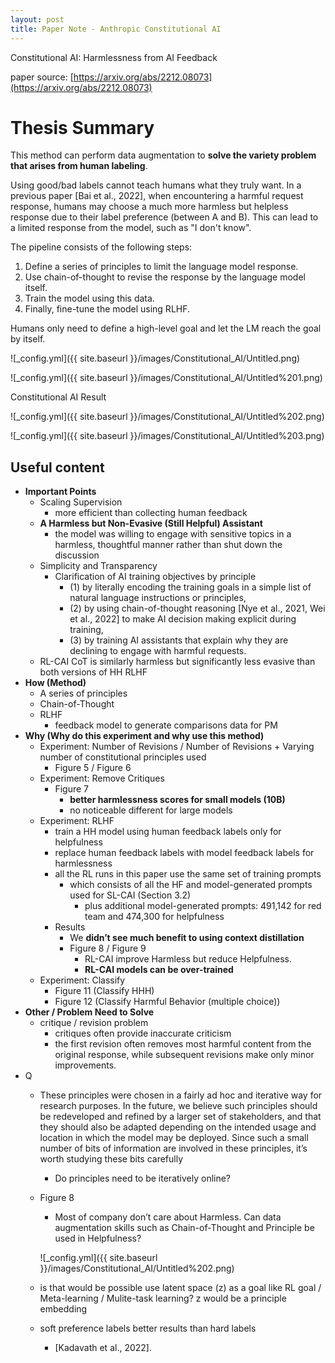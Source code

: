 ```yaml
---
layout: post
title: Paper Note - Anthropic Constitutional AI
---
```


Constitutional AI: Harmlessness from AI Feedback

paper source: [https://arxiv.org/abs/2212.08073](https://arxiv.org/abs/2212.08073)


# Thesis Summary

This method can perform data augmentation to **solve the variety problem that arises from human labeling**.

Using good/bad labels cannot teach humans what they truly want. In a previous paper [Bai et al., 2022], when encountering a harmful request response, humans may choose a much more harmless but helpless response due to their label preference (between A and B). This can lead to a limited response from the model, such as "I don't know".

The pipeline consists of the following steps:

1. Define a series of principles to limit the language model response.
2. Use chain-of-thought to revise the response by the language model itself.
3. Train the model using this data.
4. Finally, fine-tune the model using RLHF.

Humans only need to define a high-level goal and let the LM reach the goal by itself.

![_config.yml]({{ site.baseurl }}/images/Constitutional_AI/Untitled.png)

![_config.yml]({{ site.baseurl }}/images/Constitutional_AI/Untitled%201.png)

Constitutional AI Result

![_config.yml]({{ site.baseurl }}/images/Constitutional_AI/Untitled%202.png)

![_config.yml]({{ site.baseurl }}/images/Constitutional_AI/Untitled%203.png)

## Useful content

- **Important Points**
    - Scaling Supervision
        - more efficient than collecting human feedback
    - **A Harmless but Non-Evasive (Still Helpful) Assistant**
        - the model was willing to engage with sensitive topics in a harmless, thoughtful manner rather than shut down the discussion
    - Simplicity and Transparency
        - Clarification of AI training objectives by principle
            - (1) by literally encoding the training goals in a simple list of natural language instructions or principles,
            - (2) by using chain-of-thought reasoning [Nye et al., 2021, Wei et al., 2022] to make AI decision making explicit during training,
            - (3) by training AI assistants that explain why they are declining to engage with harmful requests.
    - RL-CAI CoT is similarly harmless but significantly less evasive than both versions of HH RLHF
- **How (Method)**
    - A series of principles
    - Chain-of-Thought
    - RLHF
        - feedback model to generate comparisons data for PM
- **Why (Why do this experiment and why use this method)**
    - Experiment: Number of Revisions / Number of Revisions + Varying number of constitutional principles used
        - Figure 5 / Figure 6
    - Experiment: Remove Critiques
        - Figure 7
            - **better harmlessness scores for small models (10B)**
            - no noticeable different for large models
    - Experiment: RLHF
        - train a HH model using human feedback labels only for helpfulness
        - replace human feedback labels with model feedback labels for harmlessness
        - all the RL runs in this paper use the same set of training prompts
            - which consists of all the HF and model-generated prompts used for SL-CAI (Section 3.2)
                - plus additional model-generated prompts: 491,142 for red team and 474,300 for helpfulness
        - Results
            - We **didn’t see much benefit to using context distillation**
            - Figure 8 / Figure 9
                - RL-CAI improve Harmless but reduce Helpfulness.
                - **RL-CAI models can be over-trained**
    - Experiment: Classify
        - Figure 11 (Classify HHH)
        - Figure 12 (Classify Harmful Behavior (multiple choice))
- **Other / Problem Need to Solve**
    - critique / revision problem
        - critiques often provide inaccurate criticism
        - the first revision often removes most harmful content from the original response, while subsequent revisions make only minor improvements.
- Q
    - These principles were chosen in a fairly ad hoc and iterative way for research purposes. In the future, we believe such principles should be redeveloped and refined by a larger set of stakeholders, and that they should also be adapted depending on the intended usage and location in which the model may be deployed. Since such a small number of bits of information are involved in these principles, it’s worth studying these bits carefully
        - Do principles need to be iteratively online?
    - Figure 8
        - Most of company don’t care about Harmless. Can data augmentation skills such as Chain-of-Thought and Principle be used in Helpfulness?
        
        ![_config.yml]({{ site.baseurl }}/images/Constitutional_AI/Untitled%202.png)
        
    - is that would be possible use latent space (z) as a goal like RL goal / Meta-learning / Mulite-task learning? z would be a principle embedding
    - soft preference labels better results than hard labels
        - [Kadavath et al., 2022].

